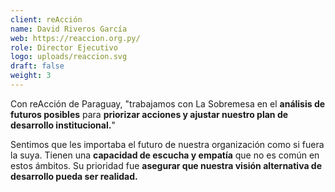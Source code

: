 ```yaml
---
client: reAcción
name: David Riveros García
web: https://reaccion.org.py/
role: Director Ejecutivo
logo: uploads/reaccion.svg
draft: false
weight: 3
---
```


Con reAcción de Paraguay, \"trabajamos con La Sobremesa en el **análisis de futuros posibles** para **priorizar acciones y ajustar nuestro plan de desarrollo institucional.**\"

Sentimos que les importaba el futuro de nuestra organización como si fuera la suya. Tienen una **capacidad de escucha y empatía** que no es común en estos ámbitos. Su prioridad fue **asegurar que nuestra visión alternativa de desarrollo pueda ser realidad.**